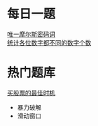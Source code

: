 # 每日一题
[唯一摩尔斯密码词](./q804/main.go)  
[统计各位数字都不同的数字个数](./357/main.go)

# 热门题库
[买股票的最佳时机](./q121/main.go)
 * 暴力破解
 * 滑动窗口
 